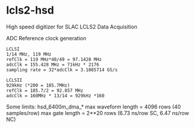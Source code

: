# lcls2-hsd
High speed digitizer for SLAC LCLS2 Data Acquisition


   ADC Reference clock generation

    LCLSI
    1/14 MHz, 119 MHz 
    refClk = 119 MHz*40/49 = 97.1428 MHz
    adcClk = 155.428 MHz = 71kHz * 2176
    sampling rate = 32*adcClk = 3.1085714 GS/s
    
    LCLSII
    929kHz (*200 = 185.7MHz)
    refClk = 185.7/2 = 92.857 MHz
    adcClk = 160MHz * 13/14 = 929kHz *160
  

Some limits:
     hsd_6400m_dma_*
	max waveform length = 4096 rows (40 samples/row)
	max gate length     = 2**20 rows (6.73 ns/row SC, 6.47 ns/row NC)